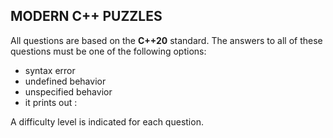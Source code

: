 ## MODERN C++ PUZZLES

All questions are based on the **C++20** standard.
The answers to all of these questions must be one of the following options:

- syntax error
- undefined behavior
- unspecified behavior
- it prints out :

A difficulty level is indicated for each question.
